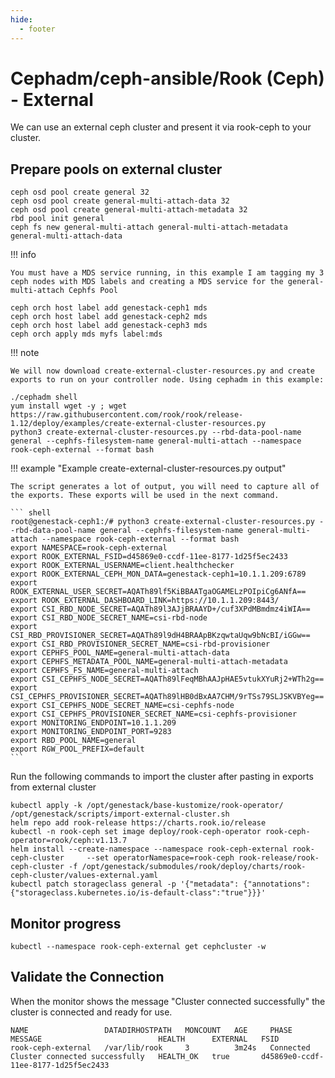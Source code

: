 ```yaml
---
hide:
  - footer
---
```


# Cephadm/ceph-ansible/Rook (Ceph) - External

We can use an external ceph cluster and present it via rook-ceph to your cluster.

## Prepare pools on external cluster

``` shell
ceph osd pool create general 32
ceph osd pool create general-multi-attach-data 32
ceph osd pool create general-multi-attach-metadata 32
rbd pool init general
ceph fs new general-multi-attach general-multi-attach-metadata general-multi-attach-data
```

!!! info

    You must have a MDS service running, in this example I am tagging my 3 ceph nodes with MDS labels and creating a MDS service for the general-multi-attach Cephfs Pool

``` shell
ceph orch host label add genestack-ceph1 mds
ceph orch host label add genestack-ceph2 mds
ceph orch host label add genestack-ceph3 mds
ceph orch apply mds myfs label:mds
```

!!! note

    We will now download create-external-cluster-resources.py and create exports to run on your controller node. Using cephadm in this example:

``` shell
./cephadm shell
yum install wget -y ; wget https://raw.githubusercontent.com/rook/rook/release-1.12/deploy/examples/create-external-cluster-resources.py
python3 create-external-cluster-resources.py --rbd-data-pool-name general --cephfs-filesystem-name general-multi-attach --namespace rook-ceph-external --format bash
```

!!! example "Example create-external-cluster-resources.py output"

    The script generates a lot of output, you will need to capture all of the exports. These exports will be used in the next command.

    ``` shell
    root@genestack-ceph1:/# python3 create-external-cluster-resources.py --rbd-data-pool-name general --cephfs-filesystem-name general-multi-attach --namespace rook-ceph-external --format bash
    export NAMESPACE=rook-ceph-external
    export ROOK_EXTERNAL_FSID=d45869e0-ccdf-11ee-8177-1d25f5ec2433
    export ROOK_EXTERNAL_USERNAME=client.healthchecker
    export ROOK_EXTERNAL_CEPH_MON_DATA=genestack-ceph1=10.1.1.209:6789
    export ROOK_EXTERNAL_USER_SECRET=AQATh89lf5KiBBAATgaOGAMELzPOIpiCg6ANfA==
    export ROOK_EXTERNAL_DASHBOARD_LINK=https://10.1.1.209:8443/
    export CSI_RBD_NODE_SECRET=AQATh89l3AJjBRAAYD+/cuf3XPdMBmdmz4iWIA==
    export CSI_RBD_NODE_SECRET_NAME=csi-rbd-node
    export CSI_RBD_PROVISIONER_SECRET=AQATh89l9dH4BRAApBKzqwtaUqw9bNcBI/iGGw==
    export CSI_RBD_PROVISIONER_SECRET_NAME=csi-rbd-provisioner
    export CEPHFS_POOL_NAME=general-multi-attach-data
    export CEPHFS_METADATA_POOL_NAME=general-multi-attach-metadata
    export CEPHFS_FS_NAME=general-multi-attach
    export CSI_CEPHFS_NODE_SECRET=AQATh89lFeqMBhAAJpHAE5vtukXYuRj2+WTh2g==
    export CSI_CEPHFS_PROVISIONER_SECRET=AQATh89lHB0dBxAA7CHM/9rTSs79SLJSKVBYeg==
    export CSI_CEPHFS_NODE_SECRET_NAME=csi-cephfs-node
    export CSI_CEPHFS_PROVISIONER_SECRET_NAME=csi-cephfs-provisioner
    export MONITORING_ENDPOINT=10.1.1.209
    export MONITORING_ENDPOINT_PORT=9283
    export RBD_POOL_NAME=general
    export RGW_POOL_PREFIX=default
    ```

Run the following commands to import the cluster after pasting in exports from external cluster

``` shell
kubectl apply -k /opt/genestack/base-kustomize/rook-operator/
/opt/genestack/scripts/import-external-cluster.sh
helm repo add rook-release https://charts.rook.io/release
kubectl -n rook-ceph set image deploy/rook-ceph-operator rook-ceph-operator=rook/ceph:v1.13.7
helm install --create-namespace --namespace rook-ceph-external rook-ceph-cluster     --set operatorNamespace=rook-ceph rook-release/rook-ceph-cluster -f /opt/genestack/submodules/rook/deploy/charts/rook-ceph-cluster/values-external.yaml
kubectl patch storageclass general -p '{"metadata": {"annotations":{"storageclass.kubernetes.io/is-default-class":"true"}}}'
```

## Monitor progress

``` shell
kubectl --namespace rook-ceph-external get cephcluster -w
```

## Validate the Connection

When the monitor shows the message "Cluster connected successfully" the cluster is connected and ready for use.

``` shell
NAME                 DATADIRHOSTPATH   MONCOUNT   AGE     PHASE       MESSAGE                          HEALTH      EXTERNAL   FSID
rook-ceph-external   /var/lib/rook     3          3m24s   Connected   Cluster connected successfully   HEALTH_OK   true       d45869e0-ccdf-11ee-8177-1d25f5ec2433
```
